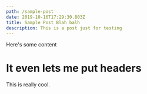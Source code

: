 ```yaml
---
path: /sample-post
date: 2019-10-16T17:29:30.803Z
title: Sample Post Blah balh
description: This is a post just for testing
---
```

Here's some content

# It even lets me put headers

This is really cool.
